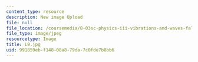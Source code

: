 ```yaml
---
content_type: resource
description: New image Upload
file: null
file_location: /coursemedia/8-03sc-physics-iii-vibrations-and-waves-fall-2016/991859ebf14808a879da7c0fde7b8bb6_L9.jpg
file_type: image/jpeg
resourcetype: Image
title: L9.jpg
uid: 991859eb-f148-08a8-79da-7c0fde7b8bb6
---
```

